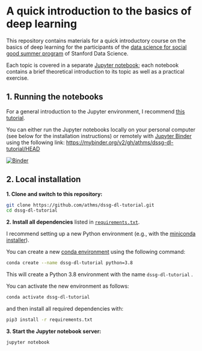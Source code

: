 # A quick introduction to the basics of deep learning

This repository contains materials for a quick introductory course on the basics of deep learning for the participants of the [data science for social good summer program](https://datascience.stanford.edu/programs/data-science-social-good-summer-program) of Stanford Data Science.

Each topic is covered in a separate [Jupyter notebook](https://jupyter.org); each notebook contains a brief theoretical introduction to its topic as well as a practical exercise.


## 1. Running the notebooks

For a general introduction to the Jupyter environment, I recommend [this tutorial](https://www.dataquest.io/blog/jupyter-notebook-tutorial/).

You can either run the Jupyter notebooks locally on your personal computer (see below for the installation instructions) or remotely with [Jupyter Binder](https://mybinder.org) using the following link: https://mybinder.org/v2/gh/athms/dssg-dl-tutorial/HEAD

[![Binder](https://mybinder.org/badge_logo.svg)](https://mybinder.org/v2/gh/athms/dssg-dl-tutorial/HEAD)


## 2. Local installation

**1. Clone and switch to this repository:**

```bash
git clone https://github.com/athms/dssg-dl-tutorial.git
cd dssg-dl-tutorial
```

**2. Install all dependencies** listed in [`requirements.txt`](requirements.txt). 

I recommend setting up a new Python environment (e.g., with the [miniconda installer](https://docs.conda.io/en/latest/miniconda.html)). 

You can create a new [conda environment](https://docs.conda.io/projects/conda/en/latest/user-guide/tasks/manage-environments.html) using the following command:

```bash
conda create --name dssg-dl-tutorial python=3.8
```

This will create a Python 3.8 environment with the name `dssg-dl-tutorial` .

You can activate the new environment as follows:

```bash
conda activate dssg-dl-tutorial
```

and then install all required dependencies with: 

```bash
pip3 install -r requirements.txt
```

**3. Start the Jupyter notebook server:**

```bash
jupyter notebook
```
